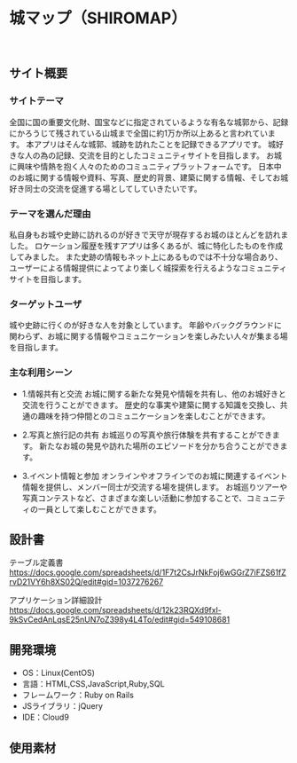 # 城マップ（SHIROMAP）
​
## サイト概要

### サイトテーマ
全国に国の重要文化財、国宝などに指定されているような有名な城郭から、記録にかろうじて残されている山城まで全国に約1万か所以上あると言われています。
本アプリはそんな城郭、城跡を訪れたことを記録できるアプリです。
城好きな人の為の記録、交流を目的としたコミュニティサイトを目指します。
お城に興味や情熱を抱く人々のためのコミュニティプラットフォームです。
日本中のお城に関する情報や資料、写真、歴史的背景、建築に関する情報、そしてお城好き同士の交流を促進する場としてしていきたいです。
​
### テーマを選んだ理由
私自身もお城や史跡に訪れるのが好きで天守が現存するお城のほとんどを訪れました。
ロケーション履歴を残すアプリは多くあるが、城に特化したものを作成してみました。
また史跡の情報もネット上にあるものでは不十分な場合あり、ユーザーによる情報提供によってより楽しく城探索を行えるようなコミュニティサイトを目指します。
​
### ターゲットユーザ
城や史跡に行くのが好きな人を対象としています。
年齢やバックグラウンドに関わらず、お城に関する情報やコミュニケーションを楽しみたい人々が集まる場を目指します。
​
### 主な利用シーン
 - 1.情報共有と交流
お城に関する新たな発見や情報を共有し、他のお城好きと交流を行うことができます。
歴史的な事実や建築に関する知識を交換し、共通の趣味を持つ仲間とのコミュニケーションを楽しむことができます。

 - 2.写真と旅行記の共有
お城巡りの写真や旅行体験を共有することができます。
新たなお城の発見や訪れた場所のエピソードを分かち合うことができます。

 - 3.イベント情報と参加
オンラインやオフラインでのお城に関連するイベント情報を提供し、メンバー同士が交流する場を提供します。
お城巡りツアーや写真コンテストなど、さまざまな楽しい活動に参加することで、コミュニティの一員として楽しむことができます。
​
## 設計書
テーブル定義書
https://docs.google.com/spreadsheets/d/1F7t2CsJrNkFoj6wGGrZ7iFZS61fZrvD21VY6h8XS02Q/edit#gid=1037276267

アプリケーション詳細設計
https://docs.google.com/spreadsheets/d/12k23RQXd9fxl-9kSvCedAnLqsE25nUN7oZ398y4L4To/edit#gid=549108681
​
## 開発環境
- OS：Linux(CentOS)
- 言語：HTML,CSS,JavaScript,Ruby,SQL
- フレームワーク：Ruby on Rails
- JSライブラリ：jQuery
- IDE：Cloud9
​
## 使用素材

